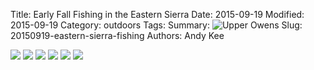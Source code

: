 Title: Early Fall Fishing in the Eastern Sierra
Date: 2015-09-19
Modified: 2015-09-19
Category: outdoors
Tags:
Summary: ![Upper Owens]({filename}/img/20150911_2a.jpg)
Slug: 20150919-eastern-sierra-fishing
Authors: Andy Kee

<div class="slick-gallery">
    <img src="{filename}/img/20150911_1.jpg">
    <img src="{filename}/img/20150911_2.jpg">
    <img src="{filename}/img/20150912_1.jpg">
    <img src="{filename}/img/20150912_2.jpg">
    <img src="{filename}/img/20150912_3.jpg">
    <img src="{filename}/img/20150912_4.jpg">
</div>
